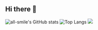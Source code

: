## Hi there 👋

![all-smile's GitHub stats](https://github-readme-stats.vercel.app/api?username=LittleBlacky&show_icons=true&theme=tokyonight)
![Top Langs](https://github-readme-stats.vercel.app/api/top-langs/?username=LittleBlacky&layout=compact&theme=tokyonight)
![](https://komarev.com/ghpvc/?username=LittleBlacky&abbreviated=true)